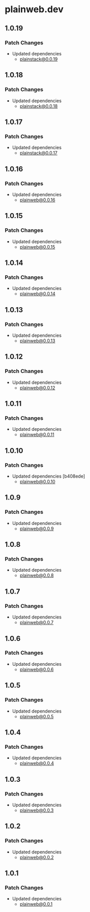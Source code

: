 # plainweb.dev

## 1.0.19

### Patch Changes

- Updated dependencies
  - plainstack@0.0.19

## 1.0.18

### Patch Changes

- Updated dependencies
  - plainstack@0.0.18

## 1.0.17

### Patch Changes

- Updated dependencies
  - plainstack@0.0.17

## 1.0.16

### Patch Changes

- Updated dependencies
  - plainweb@0.0.16

## 1.0.15

### Patch Changes

- Updated dependencies
  - plainweb@0.0.15

## 1.0.14

### Patch Changes

- Updated dependencies
  - plainweb@0.0.14

## 1.0.13

### Patch Changes

- Updated dependencies
  - plainweb@0.0.13

## 1.0.12

### Patch Changes

- Updated dependencies
  - plainweb@0.0.12

## 1.0.11

### Patch Changes

- Updated dependencies
  - plainweb@0.0.11

## 1.0.10

### Patch Changes

- Updated dependencies [b408ede]
  - plainweb@0.0.10

## 1.0.9

### Patch Changes

- Updated dependencies
  - plainweb@0.0.9

## 1.0.8

### Patch Changes

- Updated dependencies
  - plainweb@0.0.8

## 1.0.7

### Patch Changes

- Updated dependencies
  - plainweb@0.0.7

## 1.0.6

### Patch Changes

- Updated dependencies
  - plainweb@0.0.6

## 1.0.5

### Patch Changes

- Updated dependencies
  - plainweb@0.0.5

## 1.0.4

### Patch Changes

- Updated dependencies
  - plainweb@0.0.4

## 1.0.3

### Patch Changes

- Updated dependencies
  - plainweb@0.0.3

## 1.0.2

### Patch Changes

- Updated dependencies
  - plainweb@0.0.2

## 1.0.1

### Patch Changes

- Updated dependencies
  - plainweb@0.0.1
